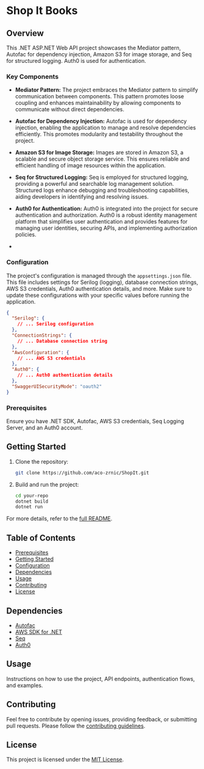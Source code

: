 # Shop It Books

## Overview

This .NET ASP.NET Web API project showcases the Mediator pattern, Autofac for dependency injection, Amazon S3 for image storage, and Seq for structured logging. Auth0 is used for authentication.

### Key Components

- **Mediator Pattern:** The project embraces the Mediator pattern to simplify communication between components. This pattern promotes loose coupling and enhances maintainability by allowing components to communicate without direct dependencies.

- **Autofac for Dependency Injection:** Autofac is used for dependency injection, enabling the application to manage and resolve dependencies efficiently. This promotes modularity and testability throughout the project.

- **Amazon S3 for Image Storage:** Images are stored in Amazon S3, a scalable and secure object storage service. This ensures reliable and efficient handling of image resources within the application.

- **Seq for Structured Logging:** Seq is employed for structured logging, providing a powerful and searchable log management solution. Structured logs enhance debugging and troubleshooting capabilities, aiding developers in identifying and resolving issues.

- **Auth0 for Authentication:** Auth0 is integrated into the project for secure authentication and authorization. Auth0 is a robust identity management platform that simplifies user authentication and provides features for managing user identities, securing APIs, and implementing authorization policies.
- 
### Configuration

The project's configuration is managed through the `appsettings.json` file. This file includes settings for Serilog (logging), database connection strings, AWS S3 credentials, Auth0 authentication details, and more. Make sure to update these configurations with your specific values before running the application.

```json
{
  "Serilog": {
    // ... Serilog configuration
  },
  "ConnectionStrings": {
    // ... Database connection string
  },
  "AwsConfiguration": {
    // ... AWS S3 credentials
  },
  "Auth0": {
    // ... Auth0 authentication details
  },
  "SwaggerUISecurityMode": "oauth2"
}
```
### Prerequisites

Ensure you have .NET SDK, Autofac, AWS S3 credentials, Seq Logging Server, and an Auth0 account.

## Getting Started

1. Clone the repository:

    ```bash
    git clone https://github.com/aco-zrnic/ShopIt.git
    ```

2. Build and run the project:

    ```bash
    cd your-repo
    dotnet build
    dotnet run
    ```

For more details, refer to the [full README](README.md).

## Table of Contents

- [Prerequisites](#prerequisites)
- [Getting Started](#getting-started)
- [Configuration](#configuration)
- [Dependencies](#dependencies)
- [Usage](#usage)
- [Contributing](#contributing)
- [License](#license)

## Dependencies

- [Autofac](https://autofac.org/)
- [AWS SDK for .NET](https://aws.amazon.com/sdk-for-net/)
- [Seq](https://datalust.co/seq)
- [Auth0](https://auth0.com/)

## Usage

Instructions on how to use the project, API endpoints, authentication flows, and examples.

## Contributing

Feel free to contribute by opening issues, providing feedback, or submitting pull requests. Please follow the [contributing guidelines](CONTRIBUTING.md).

## License

This project is licensed under the [MIT License](LICENSE).
